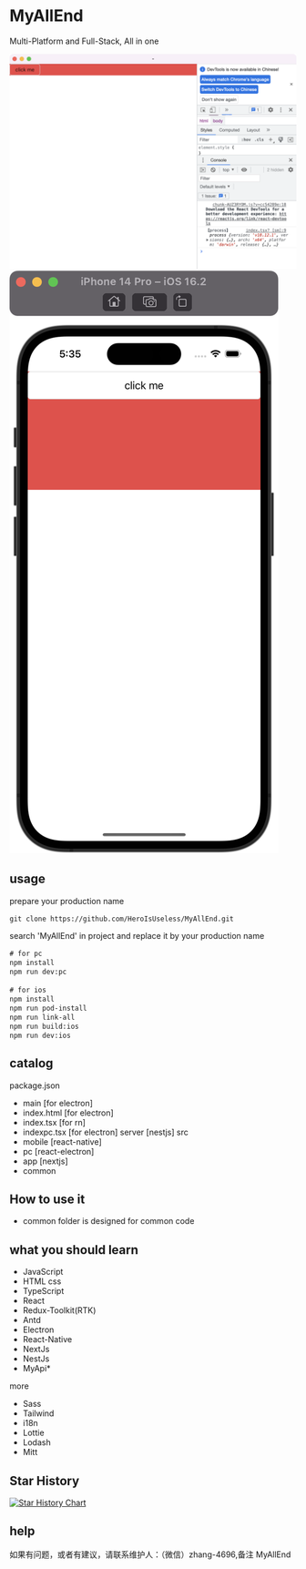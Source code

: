 # MyAllEnd

Multi-Platform and Full-Stack, All in one

![pc](./document/pc.png)
![mobile](./document/mobile.png)

## usage
prepare your production name
```
git clone https://github.com/HeroIsUseless/MyAllEnd.git
```
search 'MyAllEnd' in project and replace it by your production name
```
# for pc
npm install
npm run dev:pc

# for ios
npm install
npm run pod-install
npm run link-all
npm run build:ios
npm run dev:ios
```

## catalog
package.json
- main [for electron]
- index.html [for electron]
- index.tsx [for rn]
- indexpc.tsx [for electron]
server [nestjs]
src
- mobile [react-native]
- pc [react-electron]
- app [nextjs]
- common

## How to use it
* common folder is designed for common code

## what you should learn

* JavaScript
* HTML css
* TypeScript
* React
* Redux-Toolkit(RTK)
* Antd
* Electron
* React-Native
* NextJs
* NestJs
* MyApi*

more
* Sass
* Tailwind
* i18n
* Lottie
* Lodash 
* Mitt 

## Star History

[![Star History Chart](https://api.star-history.com/svg?repos=HeroIsUseless/MyAllEnd&type=Date)](https://star-history.com/#HeroIsUseless/MyAllEnd&Date)

## help
如果有问题，或者有建议，请联系维护人：（微信）zhang-4696,备注 MyAllEnd
